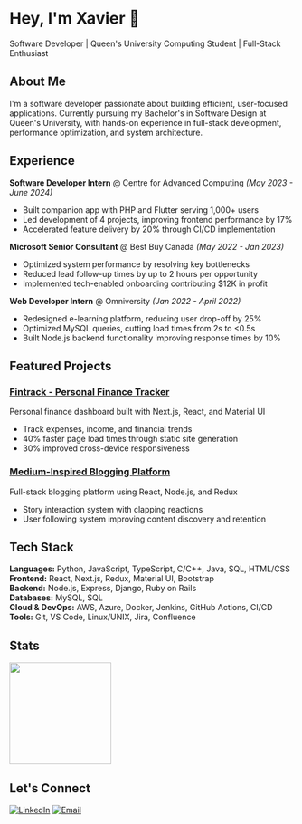 # Hey, I'm Xavier 👋

Software Developer | Queen's University Computing Student | Full-Stack Enthusiast

## About Me

I'm a software developer passionate about building efficient, user-focused applications. Currently pursuing my Bachelor's in Software Design at Queen's University, with hands-on experience in full-stack development, performance optimization, and system architecture.

## Experience

**Software Developer Intern** @ Centre for Advanced Computing *(May 2023 - June 2024)*
- Built companion app with PHP and Flutter serving 1,000+ users
- Led development of 4 projects, improving frontend performance by 17%
- Accelerated feature delivery by 20% through CI/CD implementation

**Microsoft Senior Consultant** @ Best Buy Canada *(May 2022 - Jan 2023)*
- Optimized system performance by resolving key bottlenecks
- Reduced lead follow-up times by up to 2 hours per opportunity
- Implemented tech-enabled onboarding contributing $12K in profit

**Web Developer Intern** @ Omniversity *(Jan 2022 - April 2022)*
- Redesigned e-learning platform, reducing user drop-off by 25%
- Optimized MySQL queries, cutting load times from 2s to <0.5s
- Built Node.js backend functionality improving response times by 10%

## Featured Projects

### [Fintrack - Personal Finance Tracker](https://github.com/xavchen515/xavier-onboarding)
Personal finance dashboard built with Next.js, React, and Material UI
- Track expenses, income, and financial trends
- 40% faster page load times through static site generation
- 30% improved cross-device responsiveness

### [Medium-Inspired Blogging Platform](https://github.com/xavchen515/medium-clone)
Full-stack blogging platform using React, Node.js, and Redux
- Story interaction system with clapping reactions
- User following system improving content discovery and retention

## Tech Stack

**Languages:** Python, JavaScript, TypeScript, C/C++, Java, SQL, HTML/CSS  
**Frontend:** React, Next.js, Redux, Material UI, Bootstrap  
**Backend:** Node.js, Express, Django, Ruby on Rails  
**Databases:** MySQL, SQL  
**Cloud & DevOps:** AWS, Azure, Docker, Jenkins, GitHub Actions, CI/CD  
**Tools:** Git, VS Code, Linux/UNIX, Jira, Confluence  

## Stats

<div align="left">
  <img height="180em" src="https://github-readme-stats.vercel.app/api/top-langs/?username=xavchen515&layout=compact&theme=dark"/>
</div>

## Let's Connect

[![LinkedIn](https://img.shields.io/badge/LinkedIn-0077B5?style=flat&logo=linkedin&logoColor=white)](https://linkedin.com/in/xavierchn/)
[![Email](https://img.shields.io/badge/Email-D14836?style=flat&logo=gmail&logoColor=white)](mailto:xavierchen515@gmail.com)
